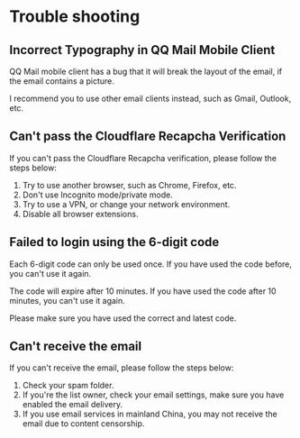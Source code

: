 # Trouble shooting

## Incorrect Typography in QQ Mail Mobile Client

QQ Mail mobile client has a bug that it will break the layout of the email, if the email contains a picture.

I recommend you to use other email clients instead, such as Gmail, Outlook, etc.

## Can't pass the Cloudflare Recapcha Verification

If you can't pass the Cloudflare Recapcha verification, please follow the steps below:

1. Try to use another browser, such as Chrome, Firefox, etc.
2. Don't use Incognito mode/private mode.
3. Try to use a VPN, or change your network environment.
4. Disable all browser extensions.

## Failed to login using the 6-digit code

Each 6-digit code can only be used once. If you have used the code before, you can't use it again.

The code will expire after 10 minutes. If you have used the code after 10 minutes, you can't use it again.

Please make sure you have used the correct and latest code.

## Can't receive the email

If you can't receive the email, please follow the steps below:

1. Check your spam folder.
2. If you're the list owner, check your email settings, make sure you have enabled the email delivery.
3. If you use email services in mainland China, you may not receive the email due to content censorship. 

